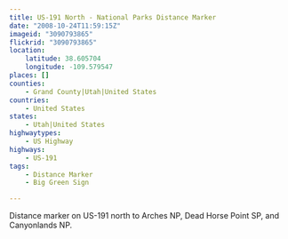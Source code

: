 ```yaml
---
title: US-191 North - National Parks Distance Marker
date: "2008-10-24T11:59:15Z"
imageid: "3090793865"
flickrid: "3090793865"
location:
    latitude: 38.605704
    longitude: -109.579547
places: []
counties:
    - Grand County|Utah|United States
countries:
    - United States
states:
    - Utah|United States
highwaytypes:
    - US Highway
highways:
    - US-191
tags:
    - Distance Marker
    - Big Green Sign

---
```

Distance marker on US-191 north to Arches NP, Dead Horse Point SP, and Canyonlands NP.